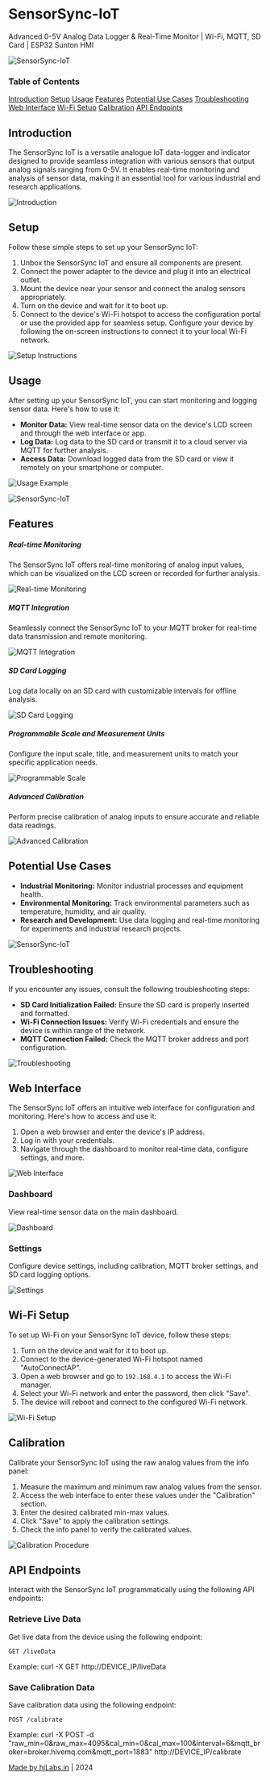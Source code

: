 # SensorSync-IoT
Advanced 0-5V Analog Data Logger &amp; Real-Time Monitor | Wi-Fi, MQTT, SD Card | ESP32 Sunton HMI

![SensorSync-IoT](screenshots/9.png)

### Table of Contents

[Introduction](#introduction) [Setup](#setup) [Usage](#usage) [Features](#features) [Potential Use Cases](#potential-use-cases) [Troubleshooting](#troubleshooting) [Web Interface](#web-interface) [Wi-Fi Setup](#wifi-setup) [Calibration](#calibration) [API Endpoints](#api-endpoints)

Introduction
------------

The SensorSync IoT is a versatile analogue IoT data-logger and indicator designed to provide seamless integration with various sensors that output analog signals ranging from 0-5V. It enables real-time monitoring and analysis of sensor data, making it an essential tool for various industrial and research applications.

![Introduction](introduction.jpg)

Setup
-----

Follow these simple steps to set up your SensorSync IoT:

1.  Unbox the SensorSync IoT and ensure all components are present.
2.  Connect the power adapter to the device and plug it into an electrical outlet.
3.  Mount the device near your sensor and connect the analog sensors appropriately.
4.  Turn on the device and wait for it to boot up.
5.  Connect to the device's Wi-Fi hotspot to access the configuration portal or use the provided app for seamless setup. Configure your device by following the on-screen instructions to connect it to your local Wi-Fi network.

![Setup Instructions](setup.jpg)

Usage
-----

After setting up your SensorSync IoT, you can start monitoring and logging sensor data. Here's how to use it:

*   **Monitor Data:** View real-time sensor data on the device's LCD screen and through the web interface or app.
*   **Log Data:** Log data to the SD card or transmit it to a cloud server via MQTT for further analysis.
*   **Access Data:** Download logged data from the SD card or view it remotely on your smartphone or computer.

![Usage Example](usage.jpg)

![SensorSync-IoT](screenshots/screenshot.png)

Features
--------

##### Real-time Monitoring

The SensorSync IoT offers real-time monitoring of analog input values, which can be visualized on the LCD screen or recorded for further analysis.

![Real-time Monitoring](real-time.jpg)

##### MQTT Integration

Seamlessly connect the SensorSync IoT to your MQTT broker for real-time data transmission and remote monitoring.

![MQTT Integration](mqtt.jpg)

##### SD Card Logging

Log data locally on an SD card with customizable intervals for offline analysis.

![SD Card Logging](sd-card.jpg)

##### Programmable Scale and Measurement Units

Configure the input scale, title, and measurement units to match your specific application needs.

![Programmable Scale](scaling.jpg)

##### Advanced Calibration

Perform precise calibration of analog inputs to ensure accurate and reliable data readings.

![Advanced Calibration](calibration.jpg)

Potential Use Cases
-------------------

*   **Industrial Monitoring:** Monitor industrial processes and equipment health.
*   **Environmental Monitoring:** Track environmental parameters such as temperature, humidity, and air quality.
*   **Research and Development:** Use data logging and real-time monitoring for experiments and industrial research projects.

![SensorSync-IoT](screenshots/lcd_screenshot.png)

Troubleshooting
---------------

If you encounter any issues, consult the following troubleshooting steps:

*   **SD Card Initialization Failed:** Ensure the SD card is properly inserted and formatted.
*   **Wi-Fi Connection Issues:** Verify Wi-Fi credentials and ensure the device is within range of the network.
*   **MQTT Connection Failed:** Check the MQTT broker address and port configuration.

![Troubleshooting](troubleshooting.jpg)

Web Interface
-------------

The SensorSync IoT offers an intuitive web interface for configuration and monitoring. Here's how to access and use it:

1.  Open a web browser and enter the device's IP address.
2.  Log in with your credentials.
3.  Navigate through the dashboard to monitor real-time data, configure settings, and more.

![Web Interface](web-interface.jpg)

### Dashboard

View real-time sensor data on the main dashboard.

![Dashboard](dashboard.jpg)

### Settings

Configure device settings, including calibration, MQTT broker settings, and SD card logging options.

![Settings](settings.jpg)

Wi-Fi Setup
-----------

To set up Wi-Fi on your SensorSync IoT device, follow these steps:

1.  Turn on the device and wait for it to boot up.
2.  Connect to the device-generated Wi-Fi hotspot named "AutoConnectAP".
3.  Open a web browser and go to `192.168.4.1` to access the Wi-Fi manager.
4.  Select your Wi-Fi network and enter the password, then click "Save".
5.  The device will reboot and connect to the configured Wi-Fi network.

![Wi-Fi Setup](wifi-setup.jpg)

Calibration
-----------

Calibrate your SensorSync IoT using the raw analog values from the info panel:

1.  Measure the maximum and minimum raw analog values from the sensor.
2.  Access the web interface to enter these values under the "Calibration" section.
3.  Enter the desired calibrated min-max values.
4.  Click "Save" to apply the calibration settings.
5.  Check the info panel to verify the calibrated values.

![Calibration Procedure](calibration-procedure.jpg)

API Endpoints
-------------

Interact with the SensorSync IoT programmatically using the following API endpoints:

### Retrieve Live Data

Get live data from the device using the following endpoint:

    GET /liveData

Example: curl -X GET http://DEVICE\_IP/liveData

### Save Calibration Data

Save calibration data using the following endpoint:

    POST /calibrate

Example: curl -X POST -d "raw\_min=0&raw\_max=4095&cal\_min=0&cal\_max=100&interval=6&mqtt\_broker=broker.hivemq.com&mqtt\_port=1883" http://DEVICE\_IP/calibrate

[Made by hjLabs.in](https://hjlabs.in) | 2024
